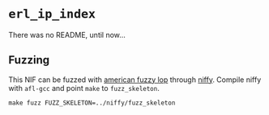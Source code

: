 # `erl_ip_index`

There was no README, until now...

## Fuzzing

This NIF can be fuzzed with [american fuzzy lop][afl] through [niffy][niffy].
Compile niffy with `afl-gcc` and point `make` to `fuzz_skeleton`.

    make fuzz FUZZ_SKELETON=../niffy/fuzz_skeleton

[afl]: http://lcamtuf.coredump.cx/afl/
[niffy]: https://github.com/tokenrove/niffy

